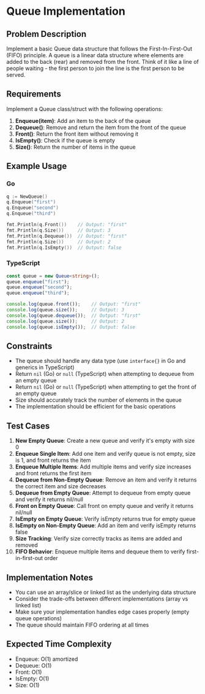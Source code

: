 # Queue Implementation

## Problem Description

Implement a basic Queue data structure that follows the First-In-First-Out (FIFO) principle. A queue is a linear data structure where elements are added to the back (rear) and removed from the front. Think of it like a line of people waiting - the first person to join the line is the first person to be served.

## Requirements

Implement a Queue class/struct with the following operations:

1. **Enqueue(item)**: Add an item to the back of the queue
2. **Dequeue()**: Remove and return the item from the front of the queue
3. **Front()**: Return the front item without removing it
4. **IsEmpty()**: Check if the queue is empty
5. **Size()**: Return the number of items in the queue

## Example Usage

### Go
```go
q := NewQueue()
q.Enqueue("first")
q.Enqueue("second")
q.Enqueue("third")

fmt.Println(q.Front())    // Output: "first"
fmt.Println(q.Size())     // Output: 3
fmt.Println(q.Dequeue())  // Output: "first"
fmt.Println(q.Size())     // Output: 2
fmt.Println(q.IsEmpty())  // Output: false
```

### TypeScript
```typescript
const queue = new Queue<string>();
queue.enqueue("first");
queue.enqueue("second");
queue.enqueue("third");

console.log(queue.front());    // Output: "first"
console.log(queue.size());     // Output: 3
console.log(queue.dequeue());  // Output: "first"
console.log(queue.size());     // Output: 2
console.log(queue.isEmpty());  // Output: false
```

## Constraints

- The queue should handle any data type (use `interface{}` in Go and generics in TypeScript)
- Return `nil` (Go) or `null` (TypeScript) when attempting to dequeue from an empty queue
- Return `nil` (Go) or `null` (TypeScript) when attempting to get the front of an empty queue
- Size should accurately track the number of elements in the queue
- The implementation should be efficient for the basic operations

## Test Cases

1. **New Empty Queue**: Create a new queue and verify it's empty with size 0
2. **Enqueue Single Item**: Add one item and verify queue is not empty, size is 1, and front returns the item
3. **Enqueue Multiple Items**: Add multiple items and verify size increases and front returns the first item
4. **Dequeue from Non-Empty Queue**: Remove an item and verify it returns the correct item and size decreases
5. **Dequeue from Empty Queue**: Attempt to dequeue from empty queue and verify it returns nil/null
6. **Front on Empty Queue**: Call front on empty queue and verify it returns nil/null
7. **IsEmpty on Empty Queue**: Verify isEmpty returns true for empty queue
8. **IsEmpty on Non-Empty Queue**: Add an item and verify isEmpty returns false
9. **Size Tracking**: Verify size correctly tracks as items are added and removed
10. **FIFO Behavior**: Enqueue multiple items and dequeue them to verify first-in-first-out order

## Implementation Notes

- You can use an array/slice or linked list as the underlying data structure
- Consider the trade-offs between different implementations (array vs linked list)
- Make sure your implementation handles edge cases properly (empty queue operations)
- The queue should maintain FIFO ordering at all times

## Expected Time Complexity

- Enqueue: O(1) amortized
- Dequeue: O(1)
- Front: O(1)
- IsEmpty: O(1)
- Size: O(1)
